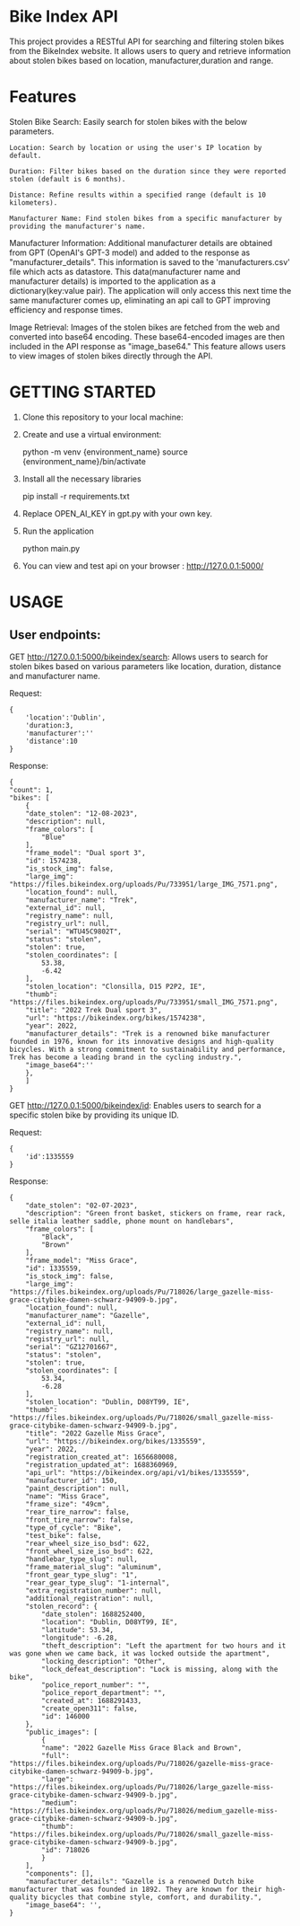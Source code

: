 # Bike Index API
This project provides a RESTful API for searching and filtering stolen bikes from the BikeIndex website. It allows users to query and retrieve information about stolen bikes based on location, manufacturer,duration and range.

# Features
Stolen Bike Search: Easily search for stolen bikes with the below parameters.
    
    Location: Search by location or using the user's IP location by default.

    Duration: Filter bikes based on the duration since they were reported stolen (default is 6 months).
    
    Distance: Refine results within a specified range (default is 10 kilometers).
    
    Manufacturer Name: Find stolen bikes from a specific manufacturer by providing the manufacturer's name.

Manufacturer Information: Additional manufacturer details are obtained from GPT (OpenAI's GPT-3 model) and added to the response as "manufacturer_details". This information is saved to the 'manufacturers.csv' file which acts as datastore. This data(manufacturer name and manufacturer details) is imported to the application as a dictionary(key:value pair). The application will only access this next time the same manufacturer comes up, eliminating an api call to GPT improving efficiency and response times. 

Image Retrieval: Images of the stolen bikes are fetched from the web and converted into base64 encoding. These base64-encoded images are then included in the API response as "image_base64." This feature allows users to view images of stolen bikes directly through the API.

# GETTING STARTED 
1. Clone this repository to your local machine:
2. Create and use a virtual environment:

    python -m venv {environment_name}
    source {environment_name}/bin/activate

2. Install all the necessary libraries

    pip install -r requirements.txt

3. Replace OPEN_AI_KEY in gpt.py with your own key.
4. Run the application
    
    python main.py

5. You can view and test api on your browser : http://127.0.0.1:5000/

# USAGE
## User endpoints:
GET  http://127.0.0.1:5000/bikeindex/search: 
Allows users to search for stolen bikes based on various parameters like location, duration, distance and manufacturer name.

Request:

    {
        'location':'Dublin',
        'duration:3,
        'manufacturer':''
        'distance':10
    }

Response:
    
    {
    "count": 1,
    "bikes": [
        {
        "date_stolen": "12-08-2023",
        "description": null,
        "frame_colors": [
            "Blue"
        ],
        "frame_model": "Dual sport 3",
        "id": 1574238,
        "is_stock_img": false,
        "large_img": "https://files.bikeindex.org/uploads/Pu/733951/large_IMG_7571.png",
        "location_found": null,
        "manufacturer_name": "Trek",
        "external_id": null,
        "registry_name": null,
        "registry_url": null,
        "serial": "WTU45C9802T",
        "status": "stolen",
        "stolen": true,
        "stolen_coordinates": [
            53.38,
            -6.42
        ],
        "stolen_location": "Clonsilla, D15 P2P2, IE",
        "thumb": "https://files.bikeindex.org/uploads/Pu/733951/small_IMG_7571.png",
        "title": "2022 Trek Dual sport 3",
        "url": "https://bikeindex.org/bikes/1574238",
        "year": 2022,
        "manufacturer_details": "Trek is a renowned bike manufacturer founded in 1976, known for its innovative designs and high-quality bicycles. With a strong commitment to sustainability and performance, Trek has become a leading brand in the cycling industry.",
        "image_base64":''
        },
        ]
    }

GET http://127.0.0.1:5000/bikeindex/id: Enables users to search for a specific stolen bike by providing its unique ID.

Request:

    {
        'id':1335559
    }

Response:
    
    {
        "date_stolen": "02-07-2023",
        "description": "Green front basket, stickers on frame, rear rack, selle italia leather saddle, phone mount on handlebars",
        "frame_colors": [
            "Black",
            "Brown"
        ],
        "frame_model": "Miss Grace",
        "id": 1335559,
        "is_stock_img": false,
        "large_img": "https://files.bikeindex.org/uploads/Pu/718026/large_gazelle-miss-grace-citybike-damen-schwarz-94909-b.jpg",
        "location_found": null,
        "manufacturer_name": "Gazelle",
        "external_id": null,
        "registry_name": null,
        "registry_url": null,
        "serial": "GZ12701667",
        "status": "stolen",
        "stolen": true,
        "stolen_coordinates": [
            53.34,
            -6.28
        ],
        "stolen_location": "Dublin, D08YT99, IE",
        "thumb": "https://files.bikeindex.org/uploads/Pu/718026/small_gazelle-miss-grace-citybike-damen-schwarz-94909-b.jpg",
        "title": "2022 Gazelle Miss Grace",
        "url": "https://bikeindex.org/bikes/1335559",
        "year": 2022,
        "registration_created_at": 1656680008,
        "registration_updated_at": 1688360969,
        "api_url": "https://bikeindex.org/api/v1/bikes/1335559",
        "manufacturer_id": 150,
        "paint_description": null,
        "name": "Miss Grace",
        "frame_size": "49cm",
        "rear_tire_narrow": false,
        "front_tire_narrow": false,
        "type_of_cycle": "Bike",
        "test_bike": false,
        "rear_wheel_size_iso_bsd": 622,
        "front_wheel_size_iso_bsd": 622,
        "handlebar_type_slug": null,
        "frame_material_slug": "aluminum",
        "front_gear_type_slug": "1",
        "rear_gear_type_slug": "1-internal",
        "extra_registration_number": null,
        "additional_registration": null,
        "stolen_record": {
            "date_stolen": 1688252400,
            "location": "Dublin, D08YT99, IE",
            "latitude": 53.34,
            "longitude": -6.28,
            "theft_description": "Left the apartment for two hours and it was gone when we came back, it was locked outside the apartment",
            "locking_description": "Other",
            "lock_defeat_description": "Lock is missing, along with the bike",
            "police_report_number": "",
            "police_report_department": "",
            "created_at": 1688291433,
            "create_open311": false,
            "id": 146000
        },
        "public_images": [
            {
            "name": "2022 Gazelle Miss Grace Black and Brown",
            "full": "https://files.bikeindex.org/uploads/Pu/718026/gazelle-miss-grace-citybike-damen-schwarz-94909-b.jpg",
            "large": "https://files.bikeindex.org/uploads/Pu/718026/large_gazelle-miss-grace-citybike-damen-schwarz-94909-b.jpg",
            "medium": "https://files.bikeindex.org/uploads/Pu/718026/medium_gazelle-miss-grace-citybike-damen-schwarz-94909-b.jpg",
            "thumb": "https://files.bikeindex.org/uploads/Pu/718026/small_gazelle-miss-grace-citybike-damen-schwarz-94909-b.jpg",
            "id": 718026
            }
        ],
        "components": [],
        "manufacturer_details": "Gazelle is a renowned Dutch bike manufacturer that was founded in 1892. They are known for their high-quality bicycles that combine style, comfort, and durability.",
        "image_base64": '',
    }



